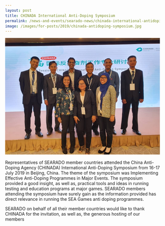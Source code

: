 ```yaml
---
layout: post
title: CHINADA International Anti-Doping Symposium
permalink: /news-and-events/searado-news/chinada-international-antidoping-symposium
image: /images/for-posts/2019/chinada-antidoping-symposium.jpg
---
```

![Group Photo with SEARADO Member Country Representatives](/images/for-posts/2019/chinada-antidoping-symposium.jpg)

Representatives of SEARADO member countries attended the China Anti-Doping Agency (CHINADA) International Anti-Doping Symposium from 16-17 July 2019 in Beijing, China. The theme of the symposium was Implementing Effective Anti-Doping Programmes in Major Events. The symposium provided a good insight, as well as, practical tools and ideas in running testing and education programs at major games. SEARADO members attending the symposium have surely gain as the information provided has direct relevance in running the SEA Games anti doping programmes.

SEARADO on behalf of all their member countries would like to thank CHINADA for the invitation, as well as, the generous hosting of our members
